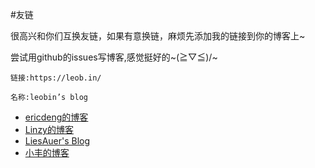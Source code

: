 #友链

很高兴和你们互换友链，如果有意换链，麻烦先添加我的链接到你的博客上~

尝试用github的issues写博客,感觉挺好的~\(≧▽≦)/~

`链接:https://leob.in/`

`名称:leobin’s blog`

  - [ericdeng的博客](http://ericdeng.net/)
 - [Linzy的博客](http://linzyjx.com/)
 - [LiesAuer's Blog](http://blog.liesauer.net/) 
 - [小丰的博客](http://xfsauce.com/)
